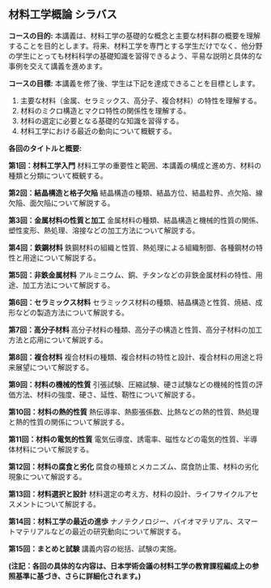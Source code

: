 ## 材料工学概論 シラバス

**コースの目的:** 本講義は、材料工学の基礎的な概念と主要な材料群の概要を理解することを目的とします。将来、材料工学を専門とする学生だけでなく、他分野の学生にとっても材料科学の基礎知識を習得できるよう、平易な説明と具体的な事例を交えて講義を進めます。

**コースの目標:**  本講義を修了後、学生は下記を達成できることを目標とします。
1. 主要な材料（金属、セラミックス、高分子、複合材料）の特性を理解する。
2. 材料のミクロ構造とマクロ特性の関係性を理解する。
3. 材料の選定に必要となる基礎的な知識を習得する。
4. 材料工学における最近の動向について概観する。


**各回のタイトルと概要:**

**第1回：材料工学入門**
材料工学の重要性と範囲、本講義の構成と進め方、材料の種類と分類について概観する。

**第2回：結晶構造と格子欠陥**
結晶構造の種類、結晶方位、結晶粒界、点欠陥、線欠陥、面欠陥について解説する。

**第3回：金属材料の性質と加工**
金属材料の種類、結晶構造と機械的性質の関係、塑性変形、熱処理、溶接などの加工方法について解説する。

**第4回：鉄鋼材料**
鉄鋼材料の組織と性質、熱処理による組織制御、各種鋼材の特性と用途について解説する。

**第5回：非鉄金属材料**
アルミニウム、銅、チタンなどの非鉄金属材料の特性、用途、加工方法について解説する。

**第6回：セラミックス材料**
セラミックス材料の種類、結晶構造と性質、焼結、成形などの製造方法について解説する。

**第7回：高分子材料**
高分子材料の種類、高分子の構造と性質、高分子材料の加工方法と応用について解説する。

**第8回：複合材料**
複合材料の種類、複合材料の特性と設計、複合材料の用途と将来展望について解説する。

**第9回：材料の機械的性質**
引張試験、圧縮試験、硬さ試験などの機械的性質の評価方法、材料の強度、硬さ、延性、靭性について解説する。

**第10回：材料の熱的性質**
熱伝導率、熱膨張係数、比熱などの熱的性質、熱処理と熱的性質の関係について解説する。

**第11回：材料の電気的性質**
電気伝導度、誘電率、磁性などの電気的性質、半導体材料について解説する。

**第12回：材料の腐食と劣化**
腐食の種類とメカニズム、腐食防止策、材料の劣化現象について解説する。

**第13回：材料選択と設計**
材料選定の考え方、材料の設計、ライフサイクルアセスメントについて解説する。

**第14回：材料工学の最近の進歩**
ナノテクノロジー、バイオマテリアル、スマートマテリアルなどの最近の研究動向について解説する。

**第15回：まとめと試験**
講義内容の総括、試験の実施。


**(注記：各回の具体的な内容は、日本学術会議の材料工学の教育課程編成上の参照基準に基づき、さらに詳細化されます。)**

